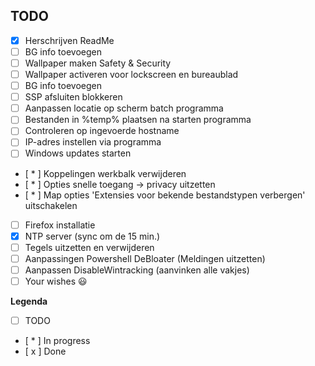## TODO
- [x] Herschrijven ReadMe
- [ ] BG info toevoegen
- [ ] Wallpaper maken Safety & Security
- [ ] Wallpaper activeren voor lockscreen en bureaublad
- [ ] BG info toevoegen
- [ ] SSP  afsluiten blokkeren
- [ ] Aanpassen locatie op scherm batch programma
- [ ] Bestanden in %temp% plaatsen na starten programma
- [ ] Controleren op ingevoerde hostname
- [ ] IP-adres instellen via programma
- [ ] Windows updates starten
- [ * ] Koppelingen werkbalk verwijderen
- [ * ] Opties snelle toegang -> privacy uitzetten
- [ * ] Map opties 'Extensies voor bekende bestandstypen verbergen' uitschakelen
- [ ] Firefox installatie
- [x] NTP server (sync om de 15 min.)
- [ ] Tegels uitzetten en verwijderen
- [ ] Aanpassingen Powershell DeBloater (Meldingen uitzetten)
- [ ] Aanpassen DisableWintracking (aanvinken alle vakjes)
- [ ] Your wishes :smiley:

**Legenda**
- [ ] TODO
- [ * ] In progress
- [ x ] Done